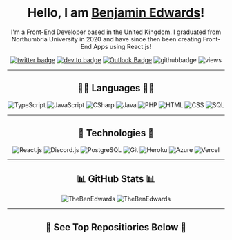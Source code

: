 <div align="center">

# Hello, I am <a href="https://www.linkedin.com/in/thebengedwards/">Benjamin Edwards</a>!

I'm a Front-End Developer based in the United Kingdom. I graduated from Northumbria University in 2020 and have since then been creating Front-End Apps using React.js!

[![twitter badge](https://img.shields.io/badge/-@thebengedwards-blue?style=flat&logo=twitter&logoColor=white)](https://twitter.com/thebengedwards)
[![dev.to badge](https://img.shields.io/badge/-thebengedwards-blue?style=flat&logo=linkedin)](https://www.linkedin.com/in/thebengedwards)
[![Outlook Badge](https://img.shields.io/badge/-Outlook-blue?style=flat&logo=microsoftoutlook&link=mailto:bengedwards@outlook.com)](mailto:bengedwards@outlook.com)
![githubbadge](https://img.shields.io/github/followers/TheBenEdwards?style=social)
![views](https://komarev.com/ghpvc/?username=TheBenEdwards&color=brightgreen&style=flat)

<hr>

## 👨‍💻 Languages 👨‍💻

![TypeScript](https://img.shields.io/badge/-TypeScript-fff?&logo=TypeScript&logoColor=blue)
![JavaScript](https://img.shields.io/badge/-JavaScript-fff?&logo=JavaScript&logoColor=yellow)
![CSharp](https://img.shields.io/badge/-CSharp-fff?&logo=c-sharp&logoColor=blue)
![Java](https://img.shields.io/badge/-Java-fff?&logo=Java&logoColor=red)
![PHP](https://img.shields.io/badge/-PHP-fff?&logo=PHP&logoColor=purple)
![HTML](https://img.shields.io/badge/-HTML-fff?&logo=HTML5&logoColor=blue)
![CSS](https://img.shields.io/badge/-CSS-fff?&logo=CSS3&logoColor=blue)
![SQL](https://img.shields.io/badge/-SQL-fff?style=flat&logo=Microsoft-SQL-Server&logoColor=blue)

<hr>

## 🦾 Technologies 🦾

![React.js](https://img.shields.io/badge/-React.js-fff?style=flat&logo=react&logoColor=blue)
![Discord.js](https://img.shields.io/badge/-Discord.js-fff?style=flat&logo=discord&logoColor=blurple)
![PostgreSQL](https://img.shields.io/badge/-PostgreSQL-fff?style=flat&logo=postgresql&logoColor=blue)
![Git](https://img.shields.io/badge/-Git-fff?style=flat&logo=git&logoColor=red)
![Heroku](https://img.shields.io/badge/-Heroku-fff?style=flat&logo=heroku&logoColor=purple)
![Azure](https://img.shields.io/badge/-Azure-fff?style=flat&logo=microsoftazure&logoColor=blue)
![Vercel](https://img.shields.io/badge/-Vercel-fff?style=flat&logo=vercel&logoColor=black)

<hr>

## 📊 GitHub Stats 📊

<img src="https://github-readme-stats.vercel.app/api?username=TheBenEdwards&hide_title=true&hide_border=true&show_icons=true&include_all_commits=true&count_private=true&bg_color=30,e96443,904e95&text_color=fff" alt="TheBenEdwards" />
    
<img src="https://github-readme-stats.vercel.app/api/top-langs/?username=TheBenEdwards&hide_title=true&hide_border=true&layout=compact&langs_count=10&bg_color=30,e96443,904e95&text_color=fff" alt="TheBenEdwards" />

<hr>

## 🔽 See Top Repositiories Below 🔽

</div>
